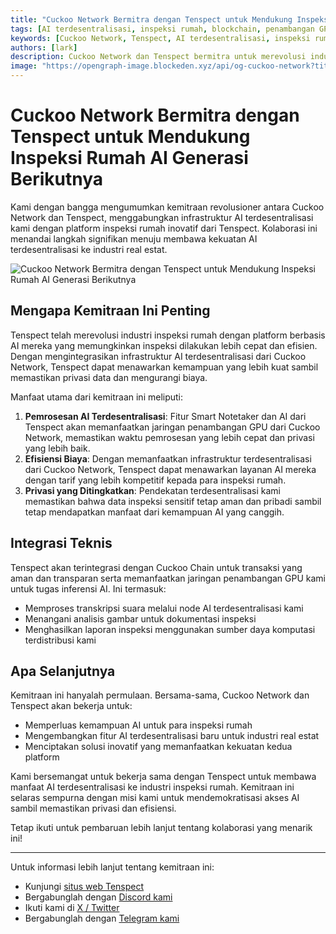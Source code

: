 ```yaml
---
title: "Cuckoo Network Bermitra dengan Tenspect untuk Mendukung Inspeksi Rumah AI Generasi Berikutnya"
tags: [AI terdesentralisasi, inspeksi rumah, blockchain, penambangan GPU, teknologi real estat]
keywords: [Cuckoo Network, Tenspect, AI terdesentralisasi, inspeksi rumah, blockchain, penambangan GPU, infrastruktur AI]
authors: [lark]
description: Cuckoo Network dan Tenspect bermitra untuk merevolusi industri inspeksi rumah dengan mengintegrasikan infrastruktur AI terdesentralisasi, meningkatkan privasi, dan mengurangi biaya melalui teknologi blockchain dan penambangan GPU.
image: "https://opengraph-image.blockeden.xyz/api/og-cuckoo-network?title=Cuckoo%20Network%20Bermitra%20dengan%20Tenspect%20untuk%20Mendukung%20Inspeksi%20Rumah%20AI%20Generasi%20Berikutnya"
---
```


# Cuckoo Network Bermitra dengan Tenspect untuk Mendukung Inspeksi Rumah AI Generasi Berikutnya

Kami dengan bangga mengumumkan kemitraan revolusioner antara Cuckoo Network dan Tenspect, menggabungkan infrastruktur AI terdesentralisasi kami dengan platform inspeksi rumah inovatif dari Tenspect. Kolaborasi ini menandai langkah signifikan menuju membawa kekuatan AI terdesentralisasi ke industri real estat.

![Cuckoo Network Bermitra dengan Tenspect untuk Mendukung Inspeksi Rumah AI Generasi Berikutnya](https://opengraph-image.blockeden.xyz/api/og-cuckoo-network?title=Cuckoo%20Network%20Bermitra%20dengan%20Tenspect%20untuk%20Mendukung%20Inspeksi%20Rumah%20AI%20Generasi%20Berikutnya)

## Mengapa Kemitraan Ini Penting

Tenspect telah merevolusi industri inspeksi rumah dengan platform berbasis AI mereka yang memungkinkan inspeksi dilakukan lebih cepat dan efisien. Dengan mengintegrasikan infrastruktur AI terdesentralisasi dari Cuckoo Network, Tenspect dapat menawarkan kemampuan yang lebih kuat sambil memastikan privasi data dan mengurangi biaya.

Manfaat utama dari kemitraan ini meliputi:

1. **Pemrosesan AI Terdesentralisasi**: Fitur Smart Notetaker dan AI dari Tenspect akan memanfaatkan jaringan penambangan GPU dari Cuckoo Network, memastikan waktu pemrosesan yang lebih cepat dan privasi yang lebih baik.
2. **Efisiensi Biaya**: Dengan memanfaatkan infrastruktur terdesentralisasi dari Cuckoo Network, Tenspect dapat menawarkan layanan AI mereka dengan tarif yang lebih kompetitif kepada para inspeksi rumah.
3. **Privasi yang Ditingkatkan**: Pendekatan terdesentralisasi kami memastikan bahwa data inspeksi sensitif tetap aman dan pribadi sambil tetap mendapatkan manfaat dari kemampuan AI yang canggih.

## Integrasi Teknis

Tenspect akan terintegrasi dengan Cuckoo Chain untuk transaksi yang aman dan transparan serta memanfaatkan jaringan penambangan GPU kami untuk tugas inferensi AI. Ini termasuk:

- Memproses transkripsi suara melalui node AI terdesentralisasi kami
- Menangani analisis gambar untuk dokumentasi inspeksi
- Menghasilkan laporan inspeksi menggunakan sumber daya komputasi terdistribusi kami

## Apa Selanjutnya

Kemitraan ini hanyalah permulaan. Bersama-sama, Cuckoo Network dan Tenspect akan bekerja untuk:

- Memperluas kemampuan AI untuk para inspeksi rumah
- Mengembangkan fitur AI terdesentralisasi baru untuk industri real estat
- Menciptakan solusi inovatif yang memanfaatkan kekuatan kedua platform

Kami bersemangat untuk bekerja sama dengan Tenspect untuk membawa manfaat AI terdesentralisasi ke industri inspeksi rumah. Kemitraan ini selaras sempurna dengan misi kami untuk mendemokratisasi akses AI sambil memastikan privasi dan efisiensi.

Tetap ikuti untuk pembaruan lebih lanjut tentang kolaborasi yang menarik ini!

------

Untuk informasi lebih lanjut tentang kemitraan ini:

- Kunjungi [situs web Tenspect](https://tenspect.com)
- Bergabunglah dengan [Discord kami](https://cuckoo.network/dc)
- Ikuti kami di [X / Twitter](https://cuckoo.network/x)
- Bergabunglah dengan [Telegram kami](https://cuckoo.network/tg)
